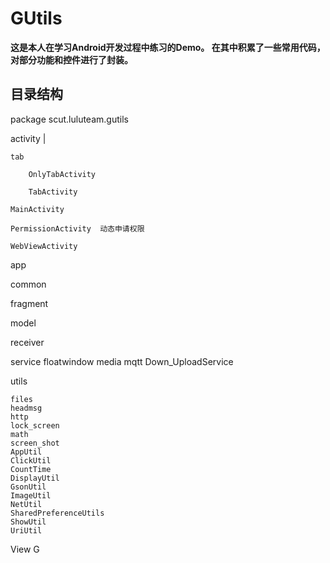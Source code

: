 # GUtils

**这是本人在学习Android开发过程中练习的Demo。
在其中积累了一些常用代码，对部分功能和控件进行了封装。**


## 目录结构

 package scut.luluteam.gutils
 
 
activity |
 
    tab
  
        OnlyTabActivity
  
        TabActivity

    MainActivity
    
    PermissionActivity  动态申请权限
    
    WebViewActivity
    
 app
 
 common
 
 fragment
 
 model
 
 receiver
 
 service
    floatwindow
    media
    mqtt
    Down_UploadService
 
 utils
    
    files
    headmsg
    http
    lock_screen
    math
    screen_shot
    AppUtil
    ClickUtil   
    CountTime   
    DisplayUtil
    GsonUtil
    ImageUtil
    NetUtil
    SharedPreferenceUtils
    ShowUtil
    UriUtil
 View
    G
    
    